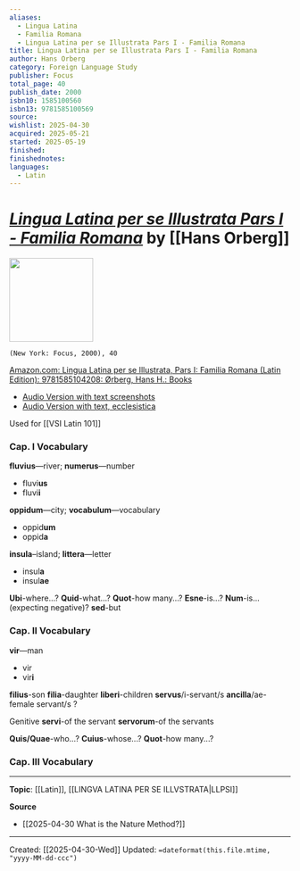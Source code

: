 ```yaml
---
aliases:
  - Lingua Latina
  - Familia Romana
  - Lingua Latina per se Illustrata Pars I - Familia Romana
title: Lingua Latina per se Illustrata Pars I - Familia Romana
author: Hans Orberg
category: Foreign Language Study
publisher: Focus
total_page: 40
publish_date: 2000
isbn10: 1585100560
isbn13: 9781585100569
source: 
wishlist: 2025-04-30
acquired: 2025-05-21
started: 2025-05-19
finished: 
finishednotes:
languages: 
  - Latin
---
```

# *[Lingua Latina per se Illustrata Pars I - Familia Romana](https://hackettpublishing.com/lingua-latina-per-se-illustrata-series/lingua-latina-pars-i-familia-romana-full-color-edition)* by [[Hans Orberg]]

<img src="http://books.google.com/books/content?id=gB-DPQAACAAJ&printsec=frontcover&img=1&zoom=1&source=gbs_api" width=150>

`(New York: Focus, 2000), 40`

[Amazon.com: Lingua Latina per se Illustrata, Pars I: Familia Romana (Latin Edition): 9781585104208: Ørberg, Hans H.: Books](https://www.amazon.com/Lingua-Latina-Illustrata-Pars-Familia/dp/1585104205)

- [Audio Version with text screenshots](https://youtu.be/YtPd2ALW5b4)
- [Audio Version with text, ecclesistica](https://www.youtube.com/watch?v=HpUxN01Ew_4&list=PLeAdgLsSLlqoJ8Ji6zvfrwCSQgKSGSOOP)

Used for [[VSI Latin 101]]


### Cap. I Vocabulary
**fluvius**—river; **numerus**—number
- fluvi**us**
- fluvi**i**

**oppidum**—city; **vocabulum**—vocabulary
- oppid**um**
- oppid**a**

**insula**–island; **littera**—letter
- insul**a**
- insul**ae**

**Ubi**-where...?
**Quid**-what...?
**Quot**-how many...?
**Esne**-is...?
**Num**-is...(expecting negative)?
**sed**-but
### Cap. II Vocabulary
**vir**—man
- vir
- vir**i**

**filius**-son
**filia**-daughter
**liberi**-children
**servus**/i-servant/s
**ancilla**/ae-female servant/s ?


Genitive 
**servi**-of the servant 
**servorum**-of the servants


**Quis/Quae**-who...?
**Cuius**-whose...?
**Quot**-how many...?


### Cap. III Vocabulary

--- 
**Topic**: [[Latin]], [[LINGVA LATINA PER SE ILLVSTRATA|LLPSI]]

**Source**
- [[2025-04-30 What is the Nature Method?]]
 ---
Created: [[2025-04-30-Wed]]
Updated: `=dateformat(this.file.mtime, "yyyy-MM-dd-ccc")`